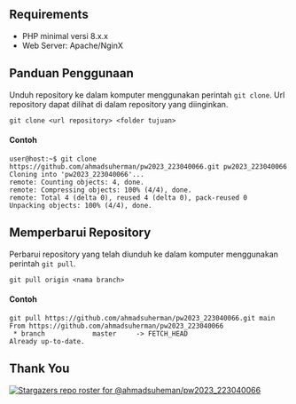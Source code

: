 ## Requirements

- PHP minimal versi 8.x.x
- Web Server: Apache/NginX

## Panduan Penggunaan

Unduh repository ke dalam komputer menggunakan perintah `git clone`. Url
repository dapat dilihat di dalam repository yang diinginkan.

```
git clone <url repository> <folder tujuan>
```

#### Contoh

```
user@host:~$ git clone https://github.com/ahmadsuherman/pw2023_223040066.git pw2023_223040066
Cloning into 'pw2023_223040066'...
remote: Counting objects: 4, done.
remote: Compressing objects: 100% (4/4), done.
remote: Total 4 (delta 0), reused 4 (delta 0), pack-reused 0
Unpacking objects: 100% (4/4), done.
```

## Memperbarui Repository

Perbarui repository yang telah diunduh ke dalam komputer menggunakan perintah
`git pull`.

```
git pull origin <nama branch>
```

#### Contoh

```
git pull https://github.com/ahmadsuherman/pw2023_223040066.git main
From https://github.com/ahmadsuherman/pw2023_223040066
 * branch            master     -> FETCH_HEAD
Already up-to-date.
```

## Thank You

[![Stargazers repo roster for @ahmadsuheman/pw2023_223040066](https://reporoster.com/stars/ahmadsuherman/pw2023_223040066)](https://github.com/ahmadsuherman/pw2023_223040066/stargazers)
